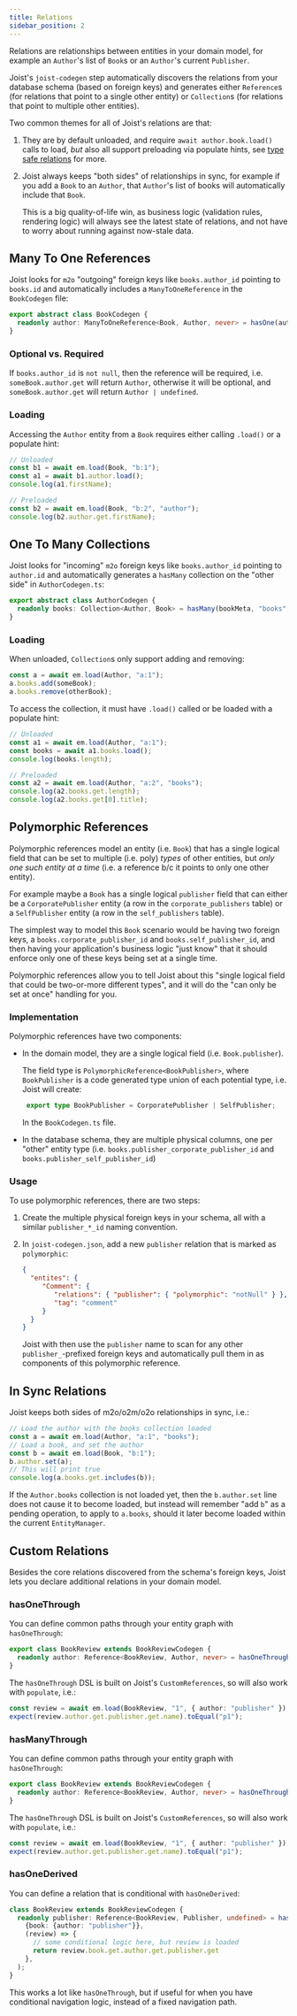 ```yaml
---
title: Relations
sidebar_position: 2
---
```


Relations are relationships between entities in your domain model, for example an `Author`'s list of `Book`s or an `Author`'s current `Publisher`. 

Joist's `joist-codegen` step automatically discovers the relations from your database schema (based on foreign keys) and generates either `Reference`s (for relations that point to a single other entity) or `Collection`s (for relations that point to multiple other entities).

Two common themes for all of Joist's relations are that:

1. They are by default unloaded, and require `await author.book.load()` calls to load, _but_ also all support preloading via populate hints, see [type safe relations](../goals/type-safe-relations.md) for more.

2. Joist always keeps "both sides" of relationships in sync, for example if you add a `Book` to an `Author`, that `Author`'s list of books will automatically include that `Book`.

   This is a big quality-of-life win, as business logic (validation rules, rendering logic) will always see the latest state of relations, and not have to worry about running against now-stale data.

## Many To One References

Joist looks for `m2o` "outgoing" foreign keys like `books.author_id` pointing to `books.id` and automatically includes a `ManyToOneReference` in the `BookCodegen` file:

```typescript
export abstract class BookCodegen {
  readonly author: ManyToOneReference<Book, Author, never> = hasOne(authorMeta, "author", "books");
}
```

### Optional vs. Required

If `books.author_id` is `not null`, then the reference will be required, i.e. `someBook.author.get` will return `Author`, otherwise it will be optional, and `someBook.author.get` will return `Author | undefined`.

### Loading

Accessing the `Author` entity from a `Book` requires either calling `.load()` or a populate hint:

```typescript
// Unloaded
const b1 = await em.load(Book, "b:1");
const a1 = await b1.author.load();
console.log(a1.firstName);

// Preloaded
const b2 = await em.load(Book, "b:2", "author");
console.log(b2.author.get.firstName);
```

## One To Many Collections

Joist looks for "incoming" `m2o` foreign keys like `books.author_id` pointing to `author.id` and automatically generates a `hasMany` collection on the "other side" in `AuthorCodegen.ts`:

```typescript
export abstract class AuthorCodegen {
  readonly books: Collection<Author, Book> = hasMany(bookMeta, "books", "author", "author_id");
}
```

### Loading 

When unloaded, `Collection`s only support adding and removing:

```typescript
const a = await em.load(Author, "a:1");
a.books.add(someBook);
a.books.remove(otherBook);
```

To access the collection, it must have `.load()` called or be loaded with a populate hint:

```typescript
// Unloaded
const a1 = await em.load(Author, "a:1");
const books = await a1.books.load();
console.log(books.length);

// Preloaded
const a2 = await em.load(Author, "a:2", "books");
console.log(a2.books.get.length);
console.log(a2.books.get[0].title);
```

## Polymorphic References

Polymorphic references model an entity (i.e. `Book`) that has a single logical field that can be set to multiple (i.e. poly) _types_ of other entities, but _only one such entity at a time_ (i.e. a reference b/c it points to only one other entity).

For example maybe a `Book` has a single logical `publisher` field that can either be a `CorporatePublisher` entity (a row in the `corporate_publishers` table) or a `SelfPublisher` entity (a row in the `self_publishers` table).

The simplest way to model this `Book` scenario would be having two foreign keys, a `books.corporate_publisher_id` and `books.self_publisher_id`, and then having your application's business logic "just know" that it should enforce only one of these keys being set at a single time.

Polymorphic references allow you to tell Joist about this "single logical field that could be two-or-more different types", and it will do the "can only be set at once" handling for you.

### Implementation

Polymorphic references have two components:

- In the domain model, they are a single logical field (i.e. `Book.publisher`).

  The field type is `PolymorphicReference<BookPublisher>`, where `BookPublisher` is a code generated type union of each potential type, i.e. Joist will create:

  ```typescript
   export type BookPublisher = CorporatePublisher | SelfPublisher;
  ```

  In the `BookCodegen.ts` file.

- In the database schema, they are multiple physical columns, one per "other" entity type (i.e. `books.publisher_corporate_publisher_id` and `books.publisher_self_publisher_id`)

### Usage

To use polymorphic references, there are two steps:

1. Create the multiple physical foreign keys in your schema, all with a similar `publisher_*_id` naming convention.  

2. In `joist-codegen.json`, add a new `publisher` relation that is marked as `polymorphic`:

   ```json
   {
     "entites": {
        "Comment": {
           "relations": { "publisher": { "polymorphic": "notNull" } },
           "tag": "comment"
        }
     }
   }
   ```
   
   Joist with then use the `publisher` name to scan for any other `publisher_`-prefixed foreign keys and automatically pull them in as components of this polymorphic reference.

## In Sync Relations

Joist keeps both sides of m2o/o2m/o2o relationships in sync, i.e.:

```typescript
// Load the author with the books collection loaded
const a = await em.load(Author, "a:1", "books");
// Load a book, and set the author
const b = await em.load(Book, "b:1");
b.author.set(a);
// This will print true
console.log(a.books.get.includes(b));
```

If the `Author.books` collection is not loaded yet, then the `b.author.set` line does not cause it to become loaded, but instead will remember "add `b`" as a pending operation, to apply to `a.books`, should it later become loaded within the current `EntityManager`.

## Custom Relations

Besides the core relations discovered from the schema's foreign keys, Joist lets you declare additional relations in your domain model.

### hasOneThrough

You can define common paths through your entity graph with `hasOneThrough`:

```typescript
export class BookReview extends BookReviewCodegen {
  readonly author: Reference<BookReview, Author, never> = hasOneThrough((review) => review.book.author);
}
```

The `hasOneThrough` DSL is built on Joist's `CustomReferences`, so will also work with `populate`, i.e.:

```typescript
const review = await em.load(BookReview, "1", { author: "publisher" });
expect(review.author.get.publisher.get.name).toEqual("p1");
```

### hasManyThrough

You can define common paths through your entity graph with `hasOneThrough`:

```typescript
export class BookReview extends BookReviewCodegen {
  readonly author: Reference<BookReview, Author, never> = hasOneThrough((review) => review.book.author);
}
```

The `hasOneThrough` DSL is built on Joist's `CustomReferences`, so will also work with `populate`, i.e.:

```typescript
const review = await em.load(BookReview, "1", { author: "publisher" });
expect(review.author.get.publisher.get.name).toEqual("p1");
```

### hasOneDerived

You can define a relation that is conditional with `hasOneDerived`:

```typescript
class BookReview extends BookReviewCodegen {
  readonly publisher: Reference<BookReview, Publisher, undefined> = hasOneDerived(
    {book: {author: "publisher"}},
    (review) => {
      // some conditional logic here, but review is loaded
      return review.book.get.author.get.publisher.get
    },
  );
}
```

This works a lot like `hasOneThrough`, but if useful for when you have conditional navigation logic, instead of a fixed navigation path.
